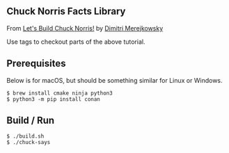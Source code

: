 Chuck Norris Facts Library
---

From [Let's Build Chuck Norris!](https://dmerej.info/blog/post/introducing-the-chuck-norris-project/) by [Dimitri Merejkowsky](https://github.com/dmerejkowsky)

Use tags to checkout parts of the above tutorial.

## Prerequisites

Below is for macOS, but should be something similar for Linux or Windows.

```shell script
$ brew install cmake ninja python3
$ python3 -m pip install conan
```

## Build / Run

```shell script
$ ./build.sh
$ ./chuck-says
```

